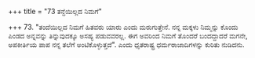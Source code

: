 +++
title = "73 ತನ್ದೆಯಿಲ್ಲದ ನಿಮಗೆ"

+++
73. "ತಂದೆಯಿಲ್ಲದ ನಿಮಗೆ ಹಿತವರು ಯಾರು ಎಂದು ಮರುಗುತ್ತೇನೆ. ನನ್ನ ಮಕ್ಕಳು ನಿಮ್ಮನ್ನು ಕೊಂದು ಪಿಂಡದ ಅನ್ನವನ್ನು ತಿನ್ನುವುದಕ್ಕೂ ಅಸಹ್ಯ ಪಡುವವರಲ್ಲ. ಈಗ ಅವರಿಂದ ನಿಮಗೆ ತೊಂದರೆ ಬಂದದ್ದಾದರೆ ಮಗನೇ, ಅಪಕೀರ್ತಿಯ ಪಾಪ ನನ್ನ ತಲೆಗೆ ಅಂಟಿಕೊಳ್ಳುತ್ತದೆ". ಎಂದು ಧೃತರಾಷ್ಟ್ರ ಧರ್ಮರಾಜಾದಿಗಳನ್ನು ಕುರಿತು ನುಡಿದನು.